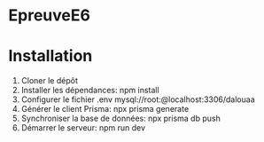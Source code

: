 # EpreuveE6
# Installation
1. Cloner le dépôt
2. Installer les dépendances: npm install
3. Configurer le fichier .env
mysql://root:@localhost:3306/dalouaa
4. Générer le client Prisma: npx prisma generate
5. Synchroniser la base de données: npx prisma db push
6. Démarrer le serveur: npm run dev
